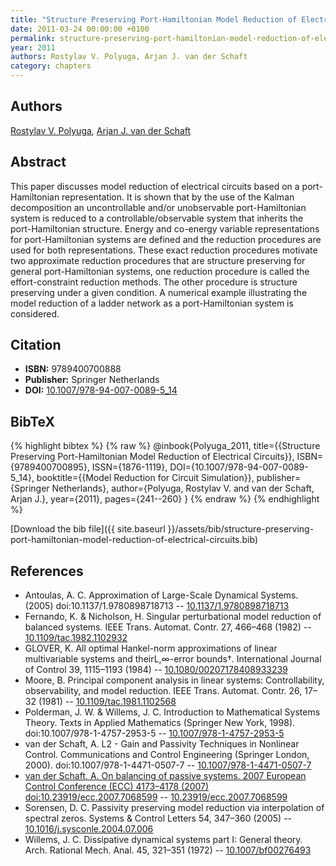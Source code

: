 ```yaml
---
title: "Structure Preserving Port-Hamiltonian Model Reduction of Electrical Circuits"
date: 2011-03-24 00:00:00 +0100
permalink: structure-preserving-port-hamiltonian-model-reduction-of-electrical-circuits
year: 2011
authors: Rostylav V. Polyuga, Arjan J. van der Schaft
category: chapters
---
```

 
## Authors
[Rostylav V. Polyuga](authors/rostyslav-v-polyuga), [Arjan J. van der Schaft](authors/arjan-van-der-schaft)
 
## Abstract
This paper discusses model reduction of electrical circuits based on a port-Hamiltonian representation. It is shown that by the use of the Kalman decomposition an uncontrollable and/or unobservable port-Hamiltonian system is reduced to a controllable/observable system that inherits the port-Hamiltonian structure. Energy and co-energy variable representations for port-Hamiltonian systems are defined and the reduction procedures are used for both representations. These exact reduction procedures motivate two approximate reduction procedures that are structure preserving for general port-Hamiltonian systems, one reduction procedure is called the effort-constraint reduction methods. The other procedure is structure preserving under a given condition. A numerical example illustrating the model reduction of a ladder network as a port-Hamiltonian system is considered.
 
## Citation
- **ISBN:** 9789400700888
- **Publisher:** Springer Netherlands
- **DOI:** [10.1007/978-94-007-0089-5_14](https://doi.org/10.1007/978-94-007-0089-5_14)
 
## BibTeX
{% highlight bibtex %}
{% raw %}
@inbook{Polyuga_2011,
  title={{Structure Preserving Port-Hamiltonian Model Reduction of Electrical Circuits}},
  ISBN={9789400700895},
  ISSN={1876-1119},
  DOI={10.1007/978-94-007-0089-5_14},
  booktitle={{Model Reduction for Circuit Simulation}},
  publisher={Springer Netherlands},
  author={Polyuga, Rostylav V. and van der Schaft, Arjan J.},
  year={2011},
  pages={241--260}
}
{% endraw %}
{% endhighlight %}
 
[Download the bib file]({{ site.baseurl }}/assets/bib/structure-preserving-port-hamiltonian-model-reduction-of-electrical-circuits.bib)
 
## References
- Antoulas, A. C. Approximation of Large-Scale Dynamical Systems. (2005) doi:10.1137/1.9780898718713 -- [10.1137/1.9780898718713](https://doi.org/10.1137/1.9780898718713)
- Fernando, K. & Nicholson, H. Singular perturbational model reduction of balanced systems. IEEE Trans. Automat. Contr. 27, 466–468 (1982) -- [10.1109/tac.1982.1102932](https://doi.org/10.1109/tac.1982.1102932)
- GLOVER, K. All optimal Hankel-norm approximations of linear multivariable systems and theirL,∞-error bounds†. International Journal of Control 39, 1115–1193 (1984) -- [10.1080/00207178408933239](https://doi.org/10.1080/00207178408933239)
- Moore, B. Principal component analysis in linear systems: Controllability, observability, and model reduction. IEEE Trans. Automat. Contr. 26, 17–32 (1981) -- [10.1109/tac.1981.1102568](https://doi.org/10.1109/tac.1981.1102568)
- Polderman, J. W. & Willems, J. C. Introduction to Mathematical Systems Theory. Texts in Applied Mathematics (Springer New York, 1998). doi:10.1007/978-1-4757-2953-5 -- [10.1007/978-1-4757-2953-5](https://doi.org/10.1007/978-1-4757-2953-5)
- van der Schaft, A. L2 - Gain and Passivity Techniques in Nonlinear Control. Communications and Control Engineering (Springer London, 2000). doi:10.1007/978-1-4471-0507-7 -- [10.1007/978-1-4471-0507-7](https://doi.org/10.1007/978-1-4471-0507-7)
- [van der Schaft, A. On balancing of passive systems. 2007 European Control Conference (ECC) 4173–4178 (2007) doi:10.23919/ecc.2007.7068599](on-balancing-of-passive-systems) -- [10.23919/ecc.2007.7068599](https://doi.org/10.23919/ecc.2007.7068599)
- Sorensen, D. C. Passivity preserving model reduction via interpolation of spectral zeros. Systems &amp; Control Letters 54, 347–360 (2005) -- [10.1016/j.sysconle.2004.07.006](https://doi.org/10.1016/j.sysconle.2004.07.006)
- Willems, J. C. Dissipative dynamical systems part I: General theory. Arch. Rational Mech. Anal. 45, 321–351 (1972) -- [10.1007/bf00276493](https://doi.org/10.1007/bf00276493)

